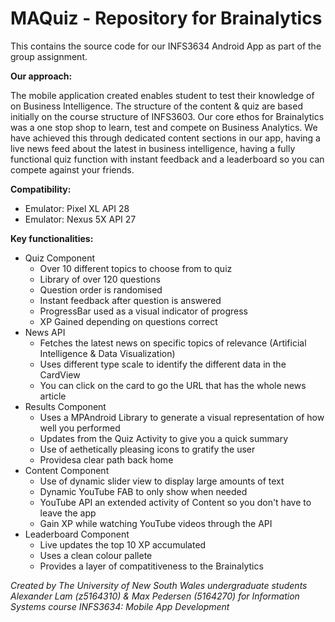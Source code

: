 # MAQuiz - Repository for Brainalytics

This contains the source code for our INFS3634 Android App as part of the group assignment. 

**Our approach:**

The mobile application created enables student to test their knowledge of on Business Intelligence. The structure of the content & quiz are based initially on the course structure of INFS3603. Our core ethos for Brainalytics was a one stop shop to learn, test and compete on Business Analytics. We have achieved this through dedicated content sections in our app, having a live news feed about the latest in business intelligence, having a fully functional quiz function with instant feedback and a leaderboard so you can compete against your friends. 

**Compatibility:**

* Emulator: Pixel XL API 28
* Emulator: Nexus 5X API 27

**Key functionalities:**

* Quiz Component
  * Over 10 different topics to choose from to quiz
  * Library of over 120 questions
  * Question order is randomised
  * Instant feedback after question is answered
  * ProgressBar used as a visual indicator of progress
  * XP Gained depending on questions correct
* News API
  * Fetches the latest news on specific topics of relevance (Artificial Intelligence & Data Visualization)
  * Uses different type scale to identify the different data in the CardView
  * You can click on the card to go the URL that has the whole news article
* Results Component
  * Uses a MPAndroid Library to generate a visual representation of how well you performed
  * Updates from the Quiz Activity to give you a quick summary
  * Use of aethetically pleasing icons to gratify the user
  * Providesa clear path back home
* Content Component
  * Use of dynamic slider view to display large amounts of text
  * Dynamic YouTube FAB to only show when needed
  * YouTube API an extended activity of Content so you don't have to leave the app
  * Gain XP while watching YouTube videos through the API
* Leaderboard Component
  * Live updates the top 10 XP accumulated
  * Uses a clean colour pallete 
  * Provides a layer of compatitiveness to the Brainalytics
  
_Created by The University of New South Wales undergraduate students Alexander Lam (z5164310) & Max Pedersen (5164270) for Information Systems course INFS3634: Mobile App Development_
